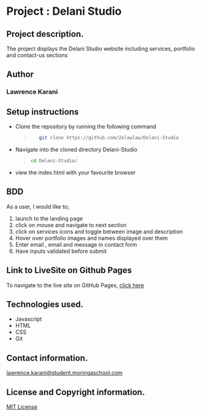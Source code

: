 # Project : Delani Studio

## Project description.
The project displays the Delani Studio website including services, portfolio and contact-us sections

## Author
### Lawrence Karani

## Setup instructions 
- Clone the repository by running the following command
  > ```sh
  >    git clone https://github.com/Zelawlaw/Delani-Studio
  > ```
- Navigate into the cloned directory Delani-Studio
  > ```sh
  > cd Delani-Studio/
  > ```
- view the index.html with your favourite browser



## BDD
As a user, I would like to;

1) launch to the landing page
2) click on mouse and navigate to next section
3) click on services icons and toggle between image and description
4) Hover over portfolio images and names displayed over them
5) Enter email , email and message in contact form
6) Have inputs validated before submit


## Link to LiveSite on Github Pages
To navigate to the live site on GitHub Pages, [click here](https://zelawlaw.github.io/Delani-Studio)

## Technologies used.

- Javascript
- HTML
- CSS
- Git


## Contact information.
lawrence.karani@student.moringaschool.com

## License and Copyright information.

[MIT License](https://github.com/nishanths/license/blob/master/LICENSE)